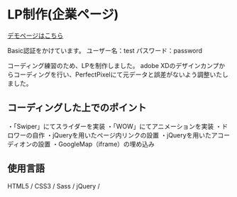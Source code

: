 <h1>LP制作(企業ページ)</h1>
<a href="https://test-site2.moepinthai.com/">デモページはこちら</a>
<p>Basic認証をかけています。
ユーザー名：test
パスワード：password</p>

<p>コーディング練習のため、LPを制作しました。
adobe XDのデザインカンプからコーディングを行い、PerfectPixelにて元データと誤差がないよう調整いたしました。
</p>

<h2>コーディングした上でのポイント</h2>
<p>
・「Swiper」にてスライダーを実装
・「WOW」にてアニメーションを実装
・ドロワーの自作
・jQueryを用いたページ内リンクの設置
・jQueryを用いたアコーディオンの設置
・GoogleMap（iframe）の埋め込み
</p>

<h2>使用言語</h2>
<p>HTML5 / CSS3 / Sass / jQuery / </p>
